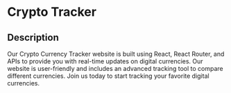# Crypto Tracker 



## Description

Our Crypto Currency Tracker website is built using React, React Router, and APIs to provide you with real-time updates on digital currencies. Our website is user-friendly and includes an advanced tracking tool to compare different currencies. Join us today to start tracking your favorite digital currencies.


